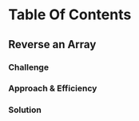 # Table Of Contents

## Reverse an Array
<!-- Short summary or background information -->

### Challenge
<!-- Description of the challenge -->

### Approach & Efficiency
<!-- What approach did you take? Why? What is the Big O space/time for this approach? -->

### Solution
<!-- Embedded whiteboard image -->